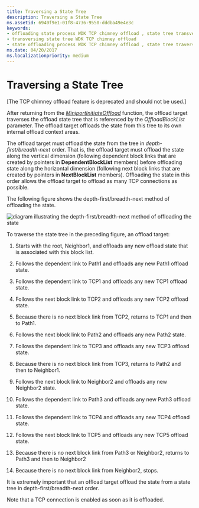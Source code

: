 ```yaml
---
title: Traversing a State Tree
description: Traversing a State Tree
ms.assetid: 6940f9e1-01f8-4736-9550-dddba49e4e3c
keywords:
- offloading state process WDK TCP chimney offload , state tree transversing
- transversing state tree WDK TCP chimney offload
- state offloading process WDK TCP chimney offload , state tree traversing
ms.date: 04/20/2017
ms.localizationpriority: medium
---
```


# Traversing a State Tree


\[The TCP chimney offload feature is deprecated and should not be used.\]




After returning from the [*MiniportInitiateOffload*](https://msdn.microsoft.com/library/windows/hardware/ff559393) function, the offload target traverses the offload state tree that is referenced by the *OffloadBlockList* parameter. The offload target offloads the state from this tree to its own internal offload context areas.

The offload target must offload the state from the tree in *depth-first/breadth-next* order. That is, the offload target must offload the state along the vertical dimension (following dependent block links that are created by pointers in **DependentBlockList** members) before offloading state along the horizontal dimension (following next block links that are created by pointers in **NextBlockList** members). Offloading the state in this order allows the offload target to offload as many TCP connections as possible.

The following figure shows the depth-first/breadth-next method of offloading the state.

![diagram illustrating the depth-first/breadth-next method of offloading the state](images/depth-first-breadth-next.png)

To traverse the state tree in the preceding figure, an offload target:

1.  Starts with the root, Neighbor1, and offloads any new offload state that is associated with this block list.

2.  Follows the dependent link to Path1 and offloads any new Path1 offload state.

3.  Follows the dependent link to TCP1 and offloads any new TCP1 offload state.

4.  Follows the next block link to TCP2 and offloads any new TCP2 offload state.

5.  Because there is no next block link from TCP2, returns to TCP1 and then to Path1.

6.  Follows the next block link to Path2 and offloads any new Path2 state.

7.  Follows the dependent link to TCP3 and offloads any new TCP3 offload state.

8.  Because there is no next block link from TCP3, returns to Path2 and then to Neighbor1.

9.  Follows the next block link to Neighbor2 and offloads any new Neighbor2 state.

10. Follows the dependent link to Path3 and offloads any new Path3 offload state.

11. Follows the dependent link to TCP4 and offloads any new TCP4 offload state.

12. Follows the next block link to TCP5 and offloads any new TCP5 offload state.

13. Because there is no next block link from Path3 or Neighbor2, returns to Path3 and then to Neighbor2

14. Because there is no next block link from Neighbor2, stops.

It is extremely important that an offload target offload the state from a state tree in depth-first/breadth-next order.

Note that a TCP connection is enabled as soon as it is offloaded.

 

 





